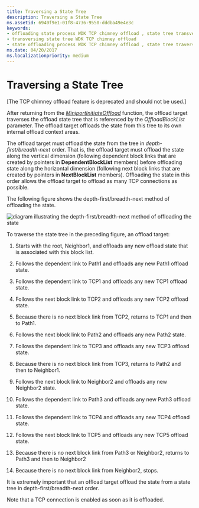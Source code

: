 ```yaml
---
title: Traversing a State Tree
description: Traversing a State Tree
ms.assetid: 6940f9e1-01f8-4736-9550-dddba49e4e3c
keywords:
- offloading state process WDK TCP chimney offload , state tree transversing
- transversing state tree WDK TCP chimney offload
- state offloading process WDK TCP chimney offload , state tree traversing
ms.date: 04/20/2017
ms.localizationpriority: medium
---
```


# Traversing a State Tree


\[The TCP chimney offload feature is deprecated and should not be used.\]




After returning from the [*MiniportInitiateOffload*](https://msdn.microsoft.com/library/windows/hardware/ff559393) function, the offload target traverses the offload state tree that is referenced by the *OffloadBlockList* parameter. The offload target offloads the state from this tree to its own internal offload context areas.

The offload target must offload the state from the tree in *depth-first/breadth-next* order. That is, the offload target must offload the state along the vertical dimension (following dependent block links that are created by pointers in **DependentBlockList** members) before offloading state along the horizontal dimension (following next block links that are created by pointers in **NextBlockList** members). Offloading the state in this order allows the offload target to offload as many TCP connections as possible.

The following figure shows the depth-first/breadth-next method of offloading the state.

![diagram illustrating the depth-first/breadth-next method of offloading the state](images/depth-first-breadth-next.png)

To traverse the state tree in the preceding figure, an offload target:

1.  Starts with the root, Neighbor1, and offloads any new offload state that is associated with this block list.

2.  Follows the dependent link to Path1 and offloads any new Path1 offload state.

3.  Follows the dependent link to TCP1 and offloads any new TCP1 offload state.

4.  Follows the next block link to TCP2 and offloads any new TCP2 offload state.

5.  Because there is no next block link from TCP2, returns to TCP1 and then to Path1.

6.  Follows the next block link to Path2 and offloads any new Path2 state.

7.  Follows the dependent link to TCP3 and offloads any new TCP3 offload state.

8.  Because there is no next block link from TCP3, returns to Path2 and then to Neighbor1.

9.  Follows the next block link to Neighbor2 and offloads any new Neighbor2 state.

10. Follows the dependent link to Path3 and offloads any new Path3 offload state.

11. Follows the dependent link to TCP4 and offloads any new TCP4 offload state.

12. Follows the next block link to TCP5 and offloads any new TCP5 offload state.

13. Because there is no next block link from Path3 or Neighbor2, returns to Path3 and then to Neighbor2

14. Because there is no next block link from Neighbor2, stops.

It is extremely important that an offload target offload the state from a state tree in depth-first/breadth-next order.

Note that a TCP connection is enabled as soon as it is offloaded.

 

 





